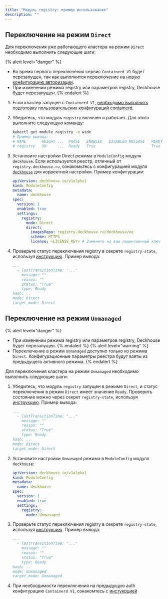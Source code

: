 ```yaml
---
title: "Модуль registry: пример использования"
description: ""
---
```


## Переключение на режим `Direct`

Для переключения уже работающего кластера на режим `Direct` необходимо выполнить следующие шаги:

{% alert level="danger" %}
- Во время первого переключения сервис `Containerd V1` будет перезапущен, так как выполнится переключение на [новую конфигурацию авторизации](./faq.html#как-подготовить-containerd-v1).
- При изменении режима registry или параметров registry, Deckhouse будет перезапущен.
{% endalert %}

1. Если кластер запущен с `Containerd V1`, [необходимо выполнить подготовку пользовательских конфигураций containerd](./faq.html#как-подготовить-containerd-v1).

2. Убедитесь, что модуль `registry` включен и работает. Для этого выполните следующую команду:

    ```bash
    kubectl get module registry -o wide
    # Пример вывода:
    # NAME       WEIGHT ...  PHASE   ENABLED   DISABLED MESSAGE   READY
    # registry   38     ...  Ready   True                         True
    ```

3. Установите настройки Direct режима в `ModuleConfig` модуля `deckhouse`. Если используется реестр, отличный от `registry.deckhouse.ru`, ознакомьтесь с конфигурацией модуля [`deckhouse`](/products/kubernetes-platform/documentation/v1/modules/deckhouse/) для корректной настройки.
    Пример конфигурации:

    ```yaml
    apiVersion: deckhouse.io/v1alpha1
    kind: ModuleConfig
    metadata:
      name: deckhouse
    spec:
      version: 1
      enabled: true
      settings:
        registry:
          mode: Direct
          direct:
            imagesRepo: registry.deckhouse.ru/deckhouse/ee
            scheme: HTTPS
            license: <LICENSE_KEY> # Замените на ваш лицензионный ключ
    ```

4. Проверьте статус переключения registry в секрете `registry-state`, используя [инструкцию](./faq.html#как-посмотреть-статус-переключения-режима-registry). Пример вывода:

    ```yaml
    ...
      - lastTransitionTime: "..."
        message: ""
        reason: ""
        status: "True"
        type: Ready
    hash: ..
    mode: Direct
    target_mode: Direct
    ```

## Переключение на режим `Unmanaged`

{% alert level="danger" %}
- При изменении режима registry или параметров registry, Deckhouse будет перезапущен.
{% endalert %}
{% alert level="warning" %}
- Переключение в режим `Unmanaged` доступно только из режима `Direct`. Конфигурационные параметры реестра будут взяты из предыдущего активного режима.
{% endalert %}

Для переключения кластера на режим `Unmanaged` необходимо выполнить следующие шаги:

1. Убедитесь, что модуль `registry` запущен в режиме `Direct`, и статус переключения в режим `Direct` имеет значение `Ready`. Проверить состояние можно через секрет `registry-state`, используя [инструкцию](./faq.html#как-посмотреть-статус-переключения-режима-registry). Пример вывода:

    ```yaml
    ...
      - lastTransitionTime: "..."
        message: ""
        reason: ""
        status: "True"
        type: Ready
    hash: ..
    mode: Direct
    target_mode: Direct
    ```

2. Установите настройки `Unmanaged` режима в `ModuleConfig` модуля `deckhouse`:

    ```yaml
    apiVersion: deckhouse.io/v1alpha1
    kind: ModuleConfig
    metadata:
      name: deckhouse
    spec:
      version: 1
      enabled: true
      settings:
        registry:
          mode: Unmanaged
    ```

3. Проверьте статус переключения registry в секрете `registry-state`, используя [инструкцию](./faq.html#как-посмотреть-статус-переключения-режима-registry). Пример вывода:

    ```yaml
    ...
      - lastTransitionTime: "..."
        message: ""
        reason: ""
        status: "True"
        type: Ready
    hash: ..
    mode: Unmanaged
    target_mode: Unmanaged
    ```

4. При необходимости переключения на предыдущую auth конфигурацию `Containerd V1`, ознакомтесь с [инстукрцией](./faq.html#как-переключиться-на-предыдущую-конфигурацию-авторизации-containerd-v1)
